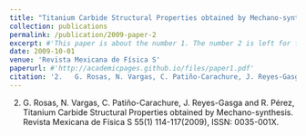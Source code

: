 ```yaml
---
title: "Titanium Carbide Structural Properties obtained by Mechano-synthesis"
collection: publications
permalink: /publication/2009-paper-2
excerpt: #'This paper is about the number 1. The number 2 is left for future work.'
date: 2009-10-01
venue: 'Revista Mexicana de Física S'
paperurl: #'http://academicpages.github.io/files/paper1.pdf'
citation: '2.	G. Rosas, N. Vargas, C. Patiño-Carachure, J. Reyes-Gasga and R. Pérez, Titanium Carbide Structural Properties obtained by Mechano-synthesis. Revista Mexicana de Física S 55(1) 114-117(2009), ISSN: 0035-001X.'
---
```


2.	G. Rosas, N. Vargas, C. Patiño-Carachure, J. Reyes-Gasga and R. Pérez, Titanium Carbide Structural Properties obtained by Mechano-synthesis. Revista Mexicana de Física S 55(1) 114-117(2009), ISSN: 0035-001X.
